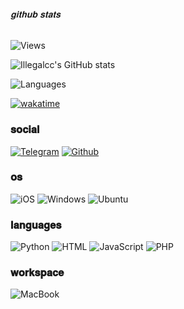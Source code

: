 ###### 𝐠𝐢𝐭𝐡𝐮𝐛 𝐬𝐭𝐚𝐭𝐬

![Views](https://komarev.com/ghpvc/?username=soblvzn&color=brightgreen)

![Illegalcc's GitHub stats](https://github-readme-stats.vercel.app/api?username=soblvzn&theme=midnight-purple&count_private=true&icons=true)

![Languages](https://github-readme-stats.vercel.app/api/top-langs/?username=soblvzn&layout=compact&theme=midnight-purple&count_private=true)

[![wakatime](https://wakatime.com/badge/user/d6d517a6-f2e4-44c3-bb35-1f5d74fd1b9d.svg)](https://wakatime.com/@d6d517a6-f2e4-44c3-bb35-1f5d74fd1b9d)

### 𝐬𝐨𝐜𝐢𝐚𝐥

[![Telegram](https://img.shields.io/badge/Telegram-2CA5E0?style=for-the-badge&logo=telegram&logoColor=white)](https://t.me/soblvzn)
[![Github](https://img.shields.io/badge/GitHub-100000?style=for-the-badge&logo=github&logoColor=white)](https://github.com/soblvzn)

### 𝐨𝐬

![iOS](https://img.shields.io/badge/iOS-000000?style=for-the-badge&logo=ios&logoColor=white)
![Windows](https://img.shields.io/badge/Windows-0078D6?style=for-the-badge&logo=windows&logoColor=white)
![Ubuntu](https://img.shields.io/badge/Ubuntu-E95420?style=for-the-badge&logo=ubuntu&logoColor=white)

### 𝐥𝐚𝐧𝐠𝐮𝐚𝐠𝐞𝐬

![Python](https://img.shields.io/badge/Python-3776AB?style=for-the-badge&logo=python&logoColor=white)
![HTML](https://img.shields.io/badge/HTML-239120?style=for-the-badge&logo=html5&logoColor=white)
![JavaScript](https://img.shields.io/badge/JavaScript-323330?style=for-the-badge&logo=javascript&logoColor=F7DF1E)
![PHP](https://img.shields.io/badge/PHP-777BB4?style=for-the-badge&logo=php&logoColor=white)

### 𝐰𝐨𝐫𝐤𝐬𝐩𝐚𝐜𝐞

![MacBook](https://img.shields.io/badge/Apple-MacBook_Pro_2012-999999?style=for-the-badge&logo=apple&logoColor=white)
